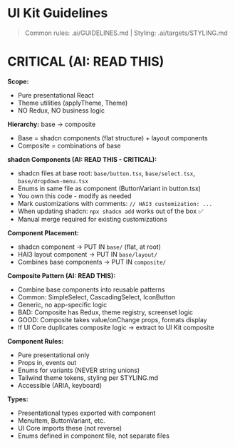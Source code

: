 # UI Kit Guidelines

> Common rules: .ai/GUIDELINES.md | Styling: .ai/targets/STYLING.md

# CRITICAL (AI: READ THIS)

**Scope:**
- Pure presentational React
- Theme utilities (applyTheme, Theme)
- NO Redux, NO business logic

**Hierarchy:** base -> composite
- Base = shadcn components (flat structure) + layout components
- Composite = combinations of base

**shadcn Components (AI: READ THIS - CRITICAL):**
- shadcn files at base root: `base/button.tsx`, `base/select.tsx`, `base/dropdown-menu.tsx`
- Enums in same file as component (ButtonVariant in button.tsx)
- You own this code - modify as needed
- Mark customizations with comments: `// HAI3 customization: ...`
- When updating shadcn: `npx shadcn add` works out of the box ✅
- Manual merge required for existing customizations

**Component Placement:**
- shadcn component -> PUT IN `base/` (flat, at root)
- HAI3 layout component -> PUT IN `base/layout/`
- Combines base components -> PUT IN `composite/`

**Composite Pattern (AI: READ THIS):**
- Combine base components into reusable patterns
- Common: SimpleSelect, CascadingSelect, IconButton
- Generic, no app-specific logic
- BAD: Composite has Redux, theme registry, screenset logic
- GOOD: Composite takes value/onChange props, formats display
- If UI Core duplicates composite logic -> extract to UI Kit composite

**Component Rules:**
- Pure presentational only
- Props in, events out
- Enums for variants (NEVER string unions)
- Tailwind theme tokens, styling per STYLING.md
- Accessible (ARIA, keyboard)

**Types:**
- Presentational types exported with component
- MenuItem, ButtonVariant, etc.
- UI Core imports these (not reverse)
- Enums defined in component file, not separate files
